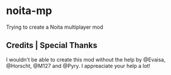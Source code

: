 # noita-mp

Trying to create a Noita multiplayer mod

## Credits | Special Thanks

I wouldn't be able to create this mod without the help by @Evaisa, @Horscht, @M127 and @Pyry.
I appreaciate your help a lot!
